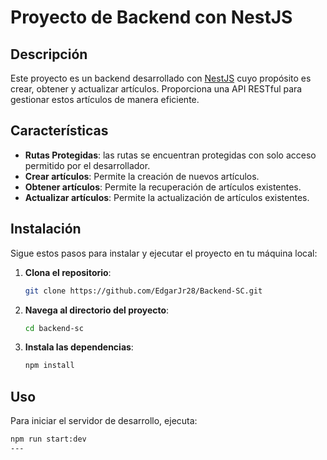# Proyecto de Backend con NestJS

## Descripción

Este proyecto es un backend desarrollado con [NestJS](https://nestjs.com/) cuyo propósito es crear, obtener y actualizar artículos. Proporciona una API RESTful para gestionar estos artículos de manera eficiente.

## Características

- **Rutas Protegidas**: las rutas se encuentran protegidas con solo acceso permitido por el desarrollador.
- **Crear artículos**: Permite la creación de nuevos artículos.
- **Obtener artículos**: Permite la recuperación de artículos existentes.
- **Actualizar artículos**: Permite la actualización de artículos existentes.

## Instalación

Sigue estos pasos para instalar y ejecutar el proyecto en tu máquina local:

1. **Clona el repositorio**:

    ```bash
    git clone https://github.com/EdgarJr28/Backend-SC.git
    ```

2. **Navega al directorio del proyecto**:

    ```bash
    cd backend-sc
    ```

3. **Instala las dependencias**:

    ```bash
    npm install
    ```

## Uso

Para iniciar el servidor de desarrollo, ejecuta:

```bash
npm run start:dev
---
